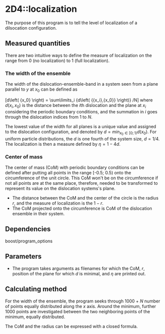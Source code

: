 ﻿# 2D4::localization
The purpose of this program is to tell the level of localization of a dilsocation configuration.

## Measured quantities
There are two intuitive ways to define the measure of localization on the range from 0 (no localization) to 1 (full localization). 

### The width of the ensemble
The width of the dislocation-ensemble-band in a system seen from a plane parallel to $y$ at $x_0$ can be defined as

\[d\left( {x_0} \right) = \sum\limits_i {d\left( {{x_i},{x_0}} \right)} /N\]
where $d\left( {{x_i},{x_0}} \right)$ is the distance between the *i*th dislocation and the plane at $x_i$ considering the periodic boundary conditions, and the summation in *i* goes through the dislocation indices from 1 to *N*.

The lowest value of the width for all planes is a unique value and assigned to the dislocation configuration, and denoted by $d = min_{x_0 \in [0; 1)} d(x_0)$. For uniform particle distributions, the *d* is one fourth of the system size, $d = 1/4$. The localization is then a measure defined by $η = 1 - 4d$.

### Center of mass
The center of mass (CoM) with periodic boundary conditions can be defined after putting all points in the range [-0.5; 0.5) onto the circumference of the unit circle. This CoM won't be on the circumference if not all points are at the same place, therefore, needed to be transformed to represent its value on the dislocation systems's plane.
* The distance between the CoM and the center of the circle is the radius *r*, and the measure of localization is the $1-r$.
* The CoM projected onto the circumference is CoM of the dislocation ensemble in their system.

## Dependencies
 boost/program_options

## Parameters
* The program takes arguments as filenames for which the CoM, *r*, position of the plane for which *d* is minimal, and *η* are printed out.

## Calculating method

For the width of the ensemble, the program seeks through 1000 + $N$ number of points equally distributed along the *x* axis. Around the minimum, further 1000 points are investigated between the two neighboring points of the minimum, equally distributed.

The CoM and the radius can be expressed with a closed formula.